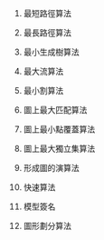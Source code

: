 

1. 最短路徑算法

2. 最長路徑算法

3. 最小生成樹算法

4. 最大流算法

5. 最小割算法

6. 圖上最大匹配算法

7. 圖上最小點覆蓋算法

8. 圖上最大獨立集算法

9. 形成圖的演算法

10. 快速算法

11. 模型簽名

12. 圖形劃分算法